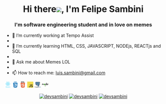 <h1 align="center">Hi there<img src="https://raw.githubusercontent.com/kaueMarques/kaueMarques/master/hi.gif" width="30px">, I'm Felipe Sambini</h1>
<h3 align="center">I'm software engineering student and in love on memes</h3>

- 🔭 I’m currently working at Tempo Assist
- 
- 🌱 I’m currently learning HTML, CSS, JAVASCRIPT, NODEjs, REACTjs and SQL
- 
- 💬 Ask me about Memes LOL
- 
- 📫 How to reach me: luis.sambini@gmail.com




<p align="left">
<img src="https://raw.githubusercontent.com/devicons/devicon/master/icons/react/react-original-wordmark.svg" alt="react" width="20" height="20"/>
<img src="https://raw.githubusercontent.com/devicons/devicon/master/icons/css3/css3-plain-wordmark.svg" alt="css3"  width="20" height="20"/>
<img src="https://raw.githubusercontent.com/devicons/devicon/master/icons/html5/html5-original-wordmark.svg" alt="html5"  width="20" height="20"/>
<img src="https://raw.githubusercontent.com/devicons/devicon/master/icons/javascript/javascript-original.svg" alt="javascript" width="20" height="20"/>
<img src="https://raw.githubusercontent.com/devicons/devicon/master/icons/postgresql/postgresql-original-wordmark.svg" alt="postgresql" width="20" height="20"/>
<img src="https://raw.githubusercontent.com/devicons/devicon/master/icons/nodejs/nodejs-original-wordmark.svg" alt="nodejs" width="20" height="20"/></p><p align="center">

<p align="center">
<a href="https://linkedin.com/in/luis-felipe-sambini-003941196" target="blank"><img align="center" src="https://cdn.jsdelivr.net/npm/simple-icons@3.0.1/icons/linkedin.svg" alt="devsambini" height="20" width="20" /></a>
<a href="https://www.facebook.com/felipe.sambini.14/" target="blank"><img align="center" src="https://cdn.jsdelivr.net/npm/simple-icons@3.0.1/icons/facebook.svg" alt="devsambini" height="20" width="20" /></a>
<a href="https://instagram.com/94lipe" target="blank"><img align="center" src="https://cdn.jsdelivr.net/npm/simple-icons@3.0.1/icons/instagram.svg" alt="devsambini" height="20" width="20" /></a>
</p>
